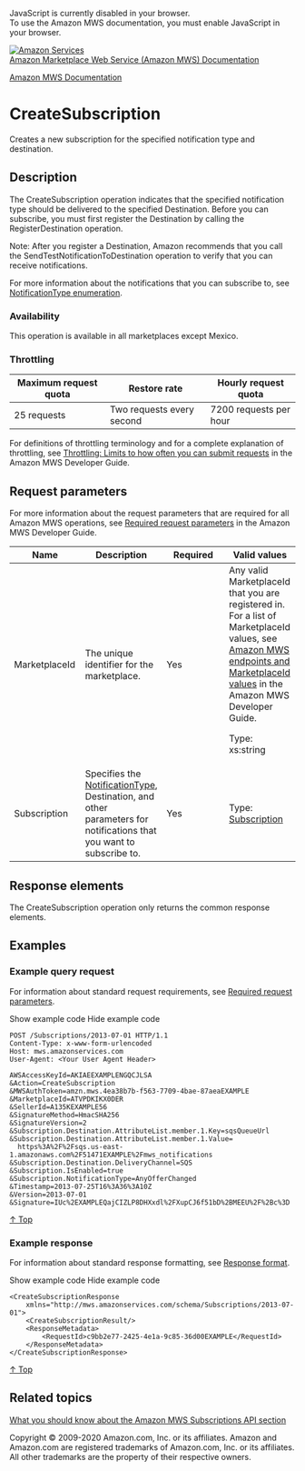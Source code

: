 <div id="MWSDX_noscript">

JavaScript is currently disabled in your browser.  
To use the Amazon MWS documentation, you must enable JavaScript in your
browser.

</div>

<div id="MWSDX_divtop">

[![Amazon
Services](https://images-na.ssl-images-amazon.com/images/G/08/mwsportal/fr_FR/amazonservices.gif "Amazon Services")](http://services.amazon.fr)  
<span id="MWSDX_titlebar">[Amazon Marketplace Web Service (Amazon MWS)
Documentation](https://developer.amazonservices.fr/gp/mws/docs.html)</span>

</div>

<div id="MWSDX_divbottom">

<div id="MWSDX_divleft">

<div id="MWSDX_toc">

</div>

</div>

<div id="MWSDX_divright">

<div id="MWSDX_content">

<span id="MWSDX_breadcrumbs">[Amazon MWS
Documentation](https://developer.amazonservices.fr/gp/mws/docs.html)</span>

<div id="Subscriptions_CreateSubscription" class="nested0">

CreateSubscription
==================

<span class="ph">Creates a new subscription for the specified
notification type and destination.</span>

<div id="Description" class="topic concept nested1">

Description
-----------

<div class="body conbody">

The <span class="keyword apiname">CreateSubscription</span> operation
indicates that the specified notification type should be delivered to
the specified <span class="keyword parmname">Destination</span>. Before
you can subscribe, you must first register the <span
class="keyword parmname">Destination</span> by calling the <span
class="keyword apiname">RegisterDestination</span> operation.

<div class="note note">

<span class="notetitle">Note:</span> After you register a <span
class="keyword parmname">Destination</span>, Amazon recommends that you
call the <span
class="keyword apiname">SendTestNotificationToDestination</span>
operation to verify that you can receive notifications.

</div>

For more information about the notifications that you can subscribe to,
see
<a href="Subscriptions_NotificationType.md" class="xref">NotificationType enumeration</a>.

<div class="section">

### Availability

This operation is available in all marketplaces except Mexico.

</div>

<div class="section">

### Throttling

<div class="tablenoborder">

| Maximum request quota | Restore rate              | Hourly request quota   |
|-----------------------|---------------------------|------------------------|
| 25 requests           | Two requests every second | 7200 requests per hour |

</div>

For definitions of throttling terminology and for a complete explanation
of throttling, see
<a href="../dev_guide/DG_Throttling.md" class="xref">Throttling: Limits to how often you can submit requests</a>
in the <span class="ph">Amazon MWS Developer Guide</span>.

</div>

</div>

</div>

<div id="RequestParameters" class="topic reference nested1">

Request parameters
------------------

<div class="body refbody">

<div class="section">

<span class="ph">For more information about the request parameters that
are required for all <span class="ph">Amazon MWS</span> operations, see
<a href="../dev_guide/DG_RequiredRequestParameters.md" class="xref">Required request parameters</a>
in the <span class="ph">Amazon MWS Developer Guide</span>.</span>

</div>

<div class="tablenoborder">

<table class="table" data-cellpadding="4" data-cellspacing="0" data-summary="" data-frame="border" data-border="1" data-rules="all">
<colgroup>
<col style="width: 25%" />
<col style="width: 25%" />
<col style="width: 25%" />
<col style="width: 25%" />
</colgroup>
<thead>
<tr class="header">
<th>Name</th>
<th>Description</th>
<th>Required</th>
<th>Valid values</th>
</tr>
</thead>
<tbody>
<tr class="odd">
<td><span class="keyword parmname">MarketplaceId</span></td>
<td>The unique identifier for the marketplace.</td>
<td>Yes</td>
<td>Any valid <span class="keyword parmname">MarketplaceId</span> that you are registered in. <span class="ph">For a list of <span class="keyword parmname">MarketplaceId</span> values, see <a href="../dev_guide/DG_Endpoints.md" class="xref">Amazon MWS endpoints and MarketplaceId values</a> in the <span class="ph">Amazon MWS Developer Guide</span>.</span>
<p><span class="ph">Type: xs:string</span></p></td>
</tr>
<tr class="even">
<td><span class="keyword parmname">Subscription</span></td>
<td>Specifies the <a href="Subscriptions_NotificationType.md" class="xref">NotificationType</a>, <span class="keyword parmname">Destination</span>, and other parameters for notifications that you want to subscribe to.</td>
<td>Yes</td>
<td>Type: <a href="Subscriptions_Datatypes.md#Subscription" class="xref" title="Represents the type of notification that you want to receive and the location where you want to receive it.">Subscription</a></td>
</tr>
</tbody>
</table>

</div>

</div>

</div>

<div id="ResponseElements" class="topic reference nested1">

Response elements
-----------------

<div class="body refbody">

<div class="section">

The <span class="keyword apiname">CreateSubscription</span> operation
only returns the common response elements.

</div>

</div>

</div>

<div id="Examples" class="topic reference nested1">

Examples
--------

<div class="body refbody">

<div class="section">

### Example query request

<span class="ph">For information about standard request requirements,
see
<a href="../dev_guide/DG_RequiredRequestParameters.md" class="xref">Required request parameters</a>.</span>

<span class="ph expander"> <span class="keyword parmname xshow">Show
example code</span> <span class="keyword parmname xhide">Hide example
code</span> </span>

<div class="sectiondiv content">

    POST /Subscriptions/2013-07-01 HTTP/1.1
    Content-Type: x-www-form-urlencoded
    Host: mws.amazonservices.com
    User-Agent: <Your User Agent Header>

    AWSAccessKeyId=AKIAEEXAMPLENGQCJLSA
    &Action=CreateSubscription
    &MWSAuthToken=amzn.mws.4ea38b7b-f563-7709-4bae-87aeaEXAMPLE
    &MarketplaceId=ATVPDKIKX0DER
    &SellerId=A135KEXAMPLE56
    &SignatureMethod=HmacSHA256
    &SignatureVersion=2
    &Subscription.Destination.AttributeList.member.1.Key=sqsQueueUrl
    &Subscription.Destination.AttributeList.member.1.Value=
      https%3A%2F%2Fsqs.us-east-1.amazonaws.com%2F51471EXAMPLE%2Fmws_notifications
    &Subscription.Destination.DeliveryChannel=SQS
    &Subscription.IsEnabled=true
    &Subscription.NotificationType=AnyOfferChanged
    &Timestamp=2013-07-25T16%3A36%3A10Z
    &Version=2013-07-01
    &Signature=IUc%2EXAMPLEQajCIZLP8DHXxdl%2FXupCJ6f51bD%2BMEEU%2F%2Bc%3D

<a href="#Examples" class="xref">↑ Top</a>

</div>

</div>

<div class="section">

### Example response

<span class="ph">For information about standard response formatting, see
<a href="../dev_guide/DG_ResponseFormat.md" class="xref">Response format</a>.</span>

<span class="ph expander"> <span class="keyword parmname xshow">Show
example code</span> <span class="keyword parmname xhide">Hide example
code</span> </span>

<div class="sectiondiv content">

    <CreateSubscriptionResponse
        xmlns="http://mws.amazonservices.com/schema/Subscriptions/2013-07-01">
        <CreateSubscriptionResult/>
        <ResponseMetadata>
            <RequestId>c9bb2e77-2425-4e1a-9c85-36d00EXAMPLE</RequestId>
        </ResponseMetadata>
    </CreateSubscriptionResponse>

<a href="#Examples" class="xref">↑ Top</a>

</div>

</div>

</div>

</div>

<div id="RelatedTopics" class="topic nested1">

Related topics
--------------

<div class="body">

<a href="../subscriptions/Subscriptions_Overview.md" class="xref">What you should know about the Amazon MWS Subscriptions API section</a>

</div>

</div>

</div>

<div id="MWSDX_footer">

Copyright © 2009-2020 Amazon.com, Inc. or its affiliates. Amazon and
Amazon.com are registered trademarks of Amazon.com, Inc. or its
affiliates. All other trademarks are the property of their respective
owners.

</div>

</div>

</div>

<div style="clear: both;">

</div>

</div>
